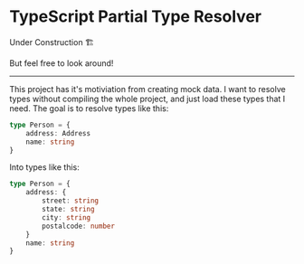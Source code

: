 # TypeScript Partial Type Resolver

Under Construction 🏗

But feel free to look around!

---------------------

This project has it's motiviation from creating mock data. I want to resolve types without compiling the whole project, and just load these types that I need. The goal is to resolve types like this:

```ts
type Person = {
	address: Address
	name: string
}
```

Into types like this:

```ts
type Person = {
	address: {
		street: string
		state: string 
		city: string
		postalcode: number
	}
	name: string
}
```
